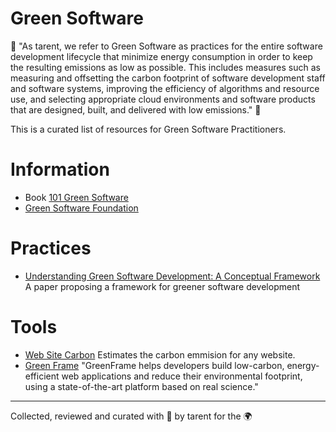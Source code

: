 # Green Software 

🌳 "As tarent, we refer to Green Software as practices for the entire software development lifecycle that minimize energy consumption in order to keep the resulting emissions as low as possible.
This includes measures such as measuring and offsetting the carbon footprint of software development staff and software systems, improving the efficiency of algorithms and resource use, and selecting appropriate cloud environments and software products that are designed, built, and delivered with low emissions." 🌴

This is a curated list of resources for Green Software Practitioners.

# Information

* Book [101 Green Software](https://leanpub.com/green-software/)
* [Green Software Foundation](https://greensoftware.foundation/)

# Practices

* [Understanding Green Software Development: A Conceptual Framework](https://ieeexplore.ieee.org/document/7030252) A paper proposing a framework for greener software development


# Tools

* [Web Site Carbon](https://www.websitecarbon.com/) Estimates the carbon emmision for any website.
* [Green Frame](https://greenframe.io/) "GreenFrame helps developers build low-carbon, energy-efficient web applications and reduce their environmental footprint, using a state-of-the-art platform based on real science."

---
Collected, reviewed and curated with 💚 by tarent for the 🌍
